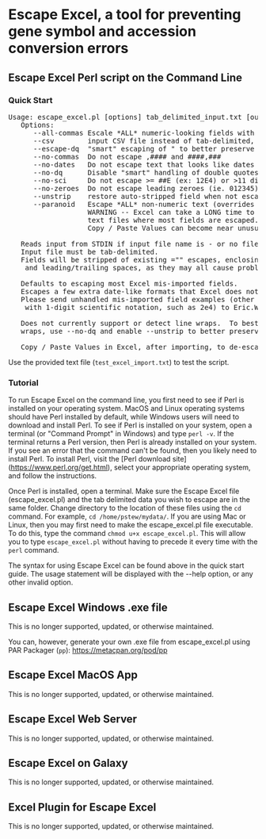 # Escape Excel, a tool for preventing gene symbol and accession conversion errors

## Escape Excel Perl script on the Command Line

### Quick Start

<pre>
Usage: escape_excel.pl [options] tab_delimited_input.txt [output.txt]
   Options:
      --all-commas Escale *ALL* numeric-looking fields with commas in them
      --csv        input CSV file instead of tab-delimited, still outputs tsv
      --escape-dq  "smart" escaping of " to better preserve them (default)
      --no-commas  Do not escape ,#### and ####,###
      --no-dates   Do not escape text that looks like dates and/or times
      --no-dq      Disable "smart" handling of double quotes
      --no-sci     Do not escape >= ##E (ex: 12E4) or >11 digit integer parts
      --no-zeroes  Do not escape leading zeroes (ie. 012345)
      --unstrip    restore auto-stripped field when not escaped
      --paranoid   Escape *ALL* non-numeric text (overrides --no-dates)
                   WARNING -- Excel can take a LONG time to import
                   text files where most fields are escaped.
                   Copy / Paste Values can become near unusuable....

   Reads input from STDIN if input file name is - or no file name is given.
   Input file must be tab-delimited.
   Fields will be stripped of existing ="" escapes, enclosing "", leading ",
    and leading/trailing spaces, as they may all cause problems.

   Defaults to escaping most Excel mis-imported fields.
   Escapes a few extra date-like formats that Excel does not consider dates.
   Please send unhandled mis-imported field examples (other than gene symbols
    with 1-digit scientific notation, such as 2e4) to Eric.Welsh@moffitt.org.

   Does not currently support or detect line wraps.  To best preserve line
   wraps, use --no-dq and enable --unstrip to better preserve spacing.

   Copy / Paste Values in Excel, after importing, to de-escape back into text.
</pre>

Use the provided text file (`test_excel_import.txt`) to test the script.



### Tutorial

To run Escape Excel on the command line, you first need to see if Perl is
installed on your operating system.  MacOS and Linux operating systems should
have Perl installed by default, while Windows users will need to download and
install Perl.  To see if Perl is installed on your system, open a terminal
(or "Command Prompt" in Windows) and type `perl -v`.  If the terminal returns
a Perl version, then Perl is already installed on your system. If you see an
error that the command can't be found, then you likely need to install Perl.
To install Perl, visit the [Perl download site]
(https://www.perl.org/get.html), select your appropriate operating system,
and follow the instructions.

Once Perl is installed, open a terminal.  Make sure the Escape Excel file
(escape\_excel.pl) and the tab delimited data you wish to escape are in the
same folder. Change directory to the location of these files using the `cd`
command.  For example, `cd /home/pstew/mydata/`.  If you are using Mac or
Linux, then you may first need to make the escape\_excel.pl file executable.
To do this, type the command `chmod u+x escape_excel.pl`.  This will allow you
to type `escape_excel.pl` without having to precede it every time with the
`perl` command.

The syntax for using Escape Excel can be found above in the quick start guide.
The usage statement will be displayed with the --help option, or any other
invalid option.



## Escape Excel Windows .exe file
This is no longer supported, updated, or otherwise maintained.

You can, however, generate your own .exe file from escape\_excel.pl using
PAR Packager (`pp`): https://metacpan.org/pod/pp



## Escape Excel MacOS App
This is no longer supported, updated, or otherwise maintained.

## Escape Excel Web Server
This is no longer supported, updated, or otherwise maintained.

## Escape Excel on Galaxy
This is no longer supported, updated, or otherwise maintained.

## Excel Plugin for Escape Excel
This is no longer supported, updated, or otherwise maintained.
